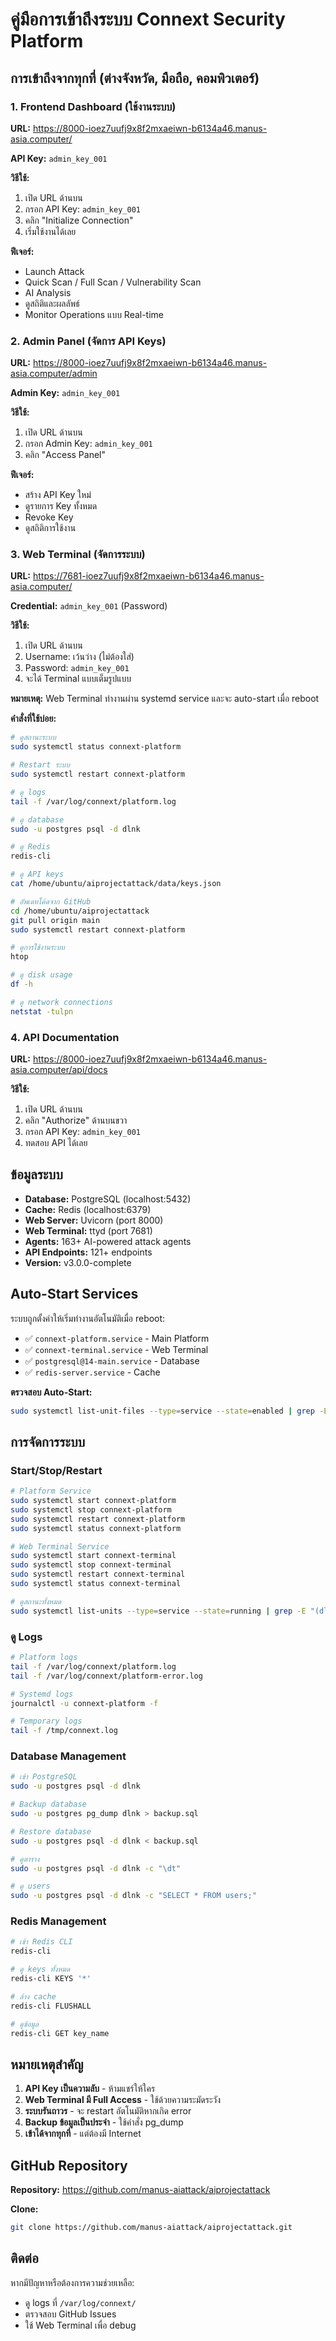 # คู่มือการเข้าถึงระบบ Connext Security Platform

## การเข้าถึงจากทุกที่ (ต่างจังหวัด, มือถือ, คอมพิวเตอร์)

### 1. Frontend Dashboard (ใช้งานระบบ)

**URL:** https://8000-ioez7uufj9x8f2mxaeiwn-b6134a46.manus-asia.computer/

**API Key:** `admin_key_001`

**วิธีใช้:**
1. เปิด URL ด้านบน
2. กรอก API Key: `admin_key_001`
3. คลิก "Initialize Connection"
4. เริ่มใช้งานได้เลย

**ฟีเจอร์:**
- Launch Attack
- Quick Scan / Full Scan / Vulnerability Scan
- AI Analysis
- ดูสถิติและผลลัพธ์
- Monitor Operations แบบ Real-time

### 2. Admin Panel (จัดการ API Keys)

**URL:** https://8000-ioez7uufj9x8f2mxaeiwn-b6134a46.manus-asia.computer/admin

**Admin Key:** `admin_key_001`

**วิธีใช้:**
1. เปิด URL ด้านบน
2. กรอก Admin Key: `admin_key_001`
3. คลิก "Access Panel"

**ฟีเจอร์:**
- สร้าง API Key ใหม่
- ดูรายการ Key ทั้งหมด
- Revoke Key
- ดูสถิติการใช้งาน

### 3. Web Terminal (จัดการระบบ)

**URL:** https://7681-ioez7uufj9x8f2mxaeiwn-b6134a46.manus-asia.computer/

**Credential:** `admin_key_001` (Password)

**วิธีใช้:**
1. เปิด URL ด้านบน
2. Username: เว้นว่าง (ไม่ต้องใส่)
3. Password: `admin_key_001`
4. จะได้ Terminal แบบเต็มรูปแบบ

**หมายเหตุ:** Web Terminal ทำงานผ่าน systemd service และจะ auto-start เมื่อ reboot

**คำสั่งที่ใช้บ่อย:**
```bash
# ดูสถานะระบบ
sudo systemctl status connext-platform

# Restart ระบบ
sudo systemctl restart connext-platform

# ดู logs
tail -f /var/log/connext/platform.log

# ดู database
sudo -u postgres psql -d dlnk

# ดู Redis
redis-cli

# ดู API keys
cat /home/ubuntu/aiprojectattack/data/keys.json

# อัพเดทโค้ดจาก GitHub
cd /home/ubuntu/aiprojectattack
git pull origin main
sudo systemctl restart connext-platform

# ดูการใช้งานระบบ
htop

# ดู disk usage
df -h

# ดู network connections
netstat -tulpn
```

### 4. API Documentation

**URL:** https://8000-ioez7uufj9x8f2mxaeiwn-b6134a46.manus-asia.computer/api/docs

**วิธีใช้:**
1. เปิด URL ด้านบน
2. คลิก "Authorize" ด้านบนขวา
3. กรอก API Key: `admin_key_001`
4. ทดสอบ API ได้เลย

## ข้อมูลระบบ

- **Database:** PostgreSQL (localhost:5432)
- **Cache:** Redis (localhost:6379)
- **Web Server:** Uvicorn (port 8000)
- **Web Terminal:** ttyd (port 7681)
- **Agents:** 163+ AI-powered attack agents
- **API Endpoints:** 121+ endpoints
- **Version:** v3.0.0-complete

## Auto-Start Services

ระบบถูกตั้งค่าให้เริ่มทำงานอัตโนมัติเมื่อ reboot:

- ✅ `connext-platform.service` - Main Platform
- ✅ `connext-terminal.service` - Web Terminal
- ✅ `postgresql@14-main.service` - Database
- ✅ `redis-server.service` - Cache

**ตรวจสอบ Auto-Start:**
```bash
sudo systemctl list-unit-files --type=service --state=enabled | grep -E "(dlnk|postgresql|redis)"
```

## การจัดการระบบ

### Start/Stop/Restart

```bash
# Platform Service
sudo systemctl start connext-platform
sudo systemctl stop connext-platform
sudo systemctl restart connext-platform
sudo systemctl status connext-platform

# Web Terminal Service
sudo systemctl start connext-terminal
sudo systemctl stop connext-terminal
sudo systemctl restart connext-terminal
sudo systemctl status connext-terminal

# ดูสถานะทั้งหมด
sudo systemctl list-units --type=service --state=running | grep -E "(dlnk|postgresql|redis)"
```

### ดู Logs

```bash
# Platform logs
tail -f /var/log/connext/platform.log
tail -f /var/log/connext/platform-error.log

# Systemd logs
journalctl -u connext-platform -f

# Temporary logs
tail -f /tmp/connext.log
```

### Database Management

```bash
# เข้า PostgreSQL
sudo -u postgres psql -d dlnk

# Backup database
sudo -u postgres pg_dump dlnk > backup.sql

# Restore database
sudo -u postgres psql -d dlnk < backup.sql

# ดูตาราง
sudo -u postgres psql -d dlnk -c "\dt"

# ดู users
sudo -u postgres psql -d dlnk -c "SELECT * FROM users;"
```

### Redis Management

```bash
# เข้า Redis CLI
redis-cli

# ดู keys ทั้งหมด
redis-cli KEYS '*'

# ล้าง cache
redis-cli FLUSHALL

# ดูข้อมูล
redis-cli GET key_name
```

## หมายเหตุสำคัญ

1. **API Key เป็นความลับ** - ห้ามแชร์ให้ใคร
2. **Web Terminal มี Full Access** - ใช้ด้วยความระมัดระวัง
3. **ระบบรันถาวร** - จะ restart อัตโนมัติหากเกิด error
4. **Backup ข้อมูลเป็นประจำ** - ใช้คำสั่ง pg_dump
5. **เข้าได้จากทุกที่** - แต่ต้องมี Internet

## GitHub Repository

**Repository:** https://github.com/manus-aiattack/aiprojectattack

**Clone:**
```bash
git clone https://github.com/manus-aiattack/aiprojectattack.git
```

## ติดต่อ

หากมีปัญหาหรือต้องการความช่วยเหลือ:
- ดู logs ที่ `/var/log/connext/`
- ตรวจสอบ GitHub Issues
- ใช้ Web Terminal เพื่อ debug

